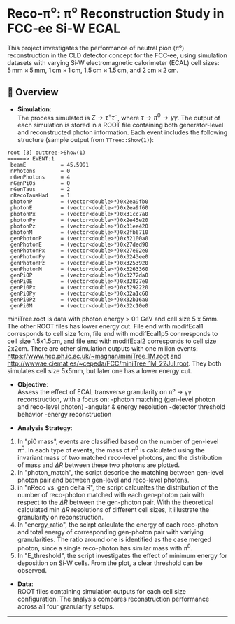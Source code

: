 # Reco‑π⁰: π⁰ Reconstruction Study in FCC‑ee Si‑W ECAL

This project investigates the performance of neutral pion (π⁰) reconstruction in the CLD detector concept for the FCC‑ee, using simulation datasets with varying Si‑W electromagnetic calorimeter (ECAL) cell sizes: 5 mm × 5 mm, 1 cm × 1 cm, 1.5 cm × 1.5 cm, and 2 cm × 2 cm.

## 🧪 Overview

- **Simulation**:  
 The process simulated is $Z \rightarrow \tau^+ \tau^-$, where $\tau \rightarrow \pi^0 \rightarrow \gamma\gamma$. 
  The output of each simulation is stored in a ROOT file containing both generator-level and reconstructed photon information. Each event includes the following structure (sample output from `TTree::Show(1)`):
```
root [3] outtree->Show(1)
======> EVENT:1
 beamE           = 45.5991
 nPhotons        = 0
 nGenPhotons     = 4
 nGenPi0s        = 0
 nGenTaus        = 2
 nRecoTausHad    = 1
 photonP         = (vector<double>*)0x2ea9fb0
 photonE         = (vector<double>*)0x2ea9f60
 photonPx        = (vector<double>*)0x31cc7a0
 photonPy        = (vector<double>*)0x2e45e20
 photonPz        = (vector<double>*)0x31ee420
 photonM         = (vector<double>*)0x2fb6710
 genPhotonP      = (vector<double>*)0x32100a0
 genPhotonE      = (vector<double>*)0x27ded90
 genPhotonPx     = (vector<double>*)0x27e02e0
 genPhotonPy     = (vector<double>*)0x3243ee0
 genPhotonPz     = (vector<double>*)0x3253920
 genPhotonM      = (vector<double>*)0x3263360
 genPi0P         = (vector<double>*)0x3272da0
 genPi0E         = (vector<double>*)0x32827e0
 genPi0Px        = (vector<double>*)0x3292220
 genPi0Py        = (vector<double>*)0x32a1c60
 genPi0Pz        = (vector<double>*)0x32b16a0
 genPi0M         = (vector<double>*)0x32c10e0
```
miniTree.root is data with photon energy > 0.1 GeV and cell size 5 x 5mm. The other ROOT files has lower energy cut. File end with modifEcal1 corresponds to cell size 1cm, file end with modifEcal1p5 conrresponds to cell size 1.5x1.5cm, and file end with modifEcal2 corresponds to cell size 2x2cm. There are other simulation outputs with one milion events: https://www.hep.ph.ic.ac.uk/~magnan/miniTree_1M.root and http://wwwae.ciemat.es/~cepeda/FCC/miniTree_1M_22Jul.root. They both simulates cell size 5x5mm, but later one has a lower energy cut.

- **Objective**:  
Assess the effect of ECAL transverse granularity on π⁰ → γγ reconstruction, with a focus on:
-photon matching (gen-level photon and reco-level photon)
-angular & energy resolution
-detector threshold behavior
-energy reconstruction

- **Analysis Strategy**:
1. In "pi0 mass", events are classified based on the number of gen-level $\pi^0$. In each type of events, the mass of $\pi^0$ is calculated using the invariant mass of two matched reco-level photons, and the distribution of mass and $\Delta R$ between these two photons are plotted.
2. In "photon_match", the script describe the matching between gen-level photon pair and between gen-level and reco-level photons.
3. in "nReco vs. gen delta R", the script calcualtes the distribution of the number of reco-photon matched with each gen-photon pair with respect to the $\Delta R$ between the gen-photon pair. With the theoretical calculated min $\Delta R$ resolutions of different cell sizes, it illustrate the granularity on reconstruction.
4. In "energy_ratio", the scirpt calculate the energy of each reco-photon and total energy of corresponding gen-photon pair with variying granularities. The ratio around one is identified as the case merged photon, since a single reco-photon has similar mass with $\pi^0$.
5. In "E_threshold", the script investigates the effect of minimum energy for deposition on Si-W cells. From the plot, a clear threshold can be observed.


- **Data**:  
ROOT files containing simulation outputs for each cell size configuration. The analysis compares reconstruction performance across all four granularity setups.

---

